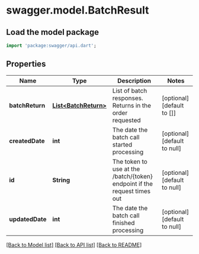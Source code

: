 # swagger.model.BatchResult

## Load the model package
```dart
import 'package:swagger/api.dart';
```

## Properties
Name | Type | Description | Notes
------------ | ------------- | ------------- | -------------
**batchReturn** | [**List&lt;BatchReturn&gt;**](BatchReturn.md) | List of batch responses.  Returns in the order requested | [optional] [default to []]
**createdDate** | **int** | The date the batch call started processing | [optional] [default to null]
**id** | **String** | The token to use at the /batch/{token} endpoint if the request times out | [optional] [default to null]
**updatedDate** | **int** | The date the batch call finished processing | [optional] [default to null]

[[Back to Model list]](../README.md#documentation-for-models) [[Back to API list]](../README.md#documentation-for-api-endpoints) [[Back to README]](../README.md)


